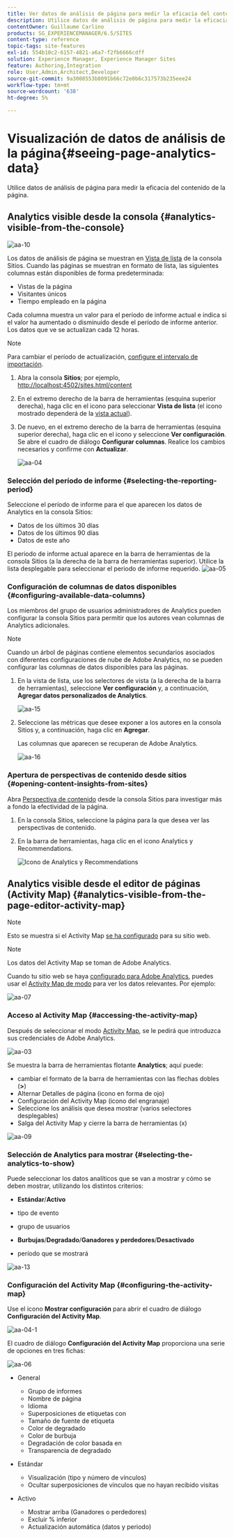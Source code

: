 ```yaml
---
title: Ver datos de análisis de página para medir la eficacia del contenido de la página
description: Utilice datos de análisis de página para medir la eficacia del contenido de su página
contentOwner: Guillaume Carlino
products: SG_EXPERIENCEMANAGER/6.5/SITES
content-type: reference
topic-tags: site-features
exl-id: 554b10c2-6157-4821-a6a7-f2fb6666cdff
solution: Experience Manager, Experience Manager Sites
feature: Authoring,Integration
role: User,Admin,Architect,Developer
source-git-commit: 9a3008553b8091b66c72e0b6c317573b235eee24
workflow-type: tm+mt
source-wordcount: '638'
ht-degree: 5%

---
```


# Visualización de datos de análisis de la página{#seeing-page-analytics-data}

Utilice datos de análisis de página para medir la eficacia del contenido de la página.

## Analytics visible desde la consola {#analytics-visible-from-the-console}

![aa-10](assets/aa-10.png)

Los datos de análisis de página se muestran en [Vista de lista](/help/sites-authoring/basic-handling.md#list-view) de la consola Sitios. Cuando las páginas se muestran en formato de lista, las siguientes columnas están disponibles de forma predeterminada:

* Vistas de la página
* Visitantes únicos
* Tiempo empleado en la página

Cada columna muestra un valor para el período de informe actual e indica si el valor ha aumentado o disminuido desde el período de informe anterior. Los datos que ve se actualizan cada 12 horas.

>[!NOTE]
>
>Para cambiar el período de actualización, [configure el intervalo de importación](/help/sites-administering/adobeanalytics-connect.md#configuring-the-import-interval).

1. Abra la consola **Sitios**; por ejemplo, [http://localhost:4502/sites.html/content](http://localhost:4502/sites.html/content)
1. En el extremo derecho de la barra de herramientas (esquina superior derecha), haga clic en el icono para seleccionar **Vista de lista** (el icono mostrado dependerá de la [vista actual](/help/sites-authoring/basic-handling.md#viewing-and-selecting-resources)).

1. De nuevo, en el extremo derecho de la barra de herramientas (esquina superior derecha), haga clic en el icono y seleccione **Ver configuración**. Se abre el cuadro de diálogo **Configurar columnas**. Realice los cambios necesarios y confirme con **Actualizar**.

   ![aa-04](assets/aa-04.png)

### Selección del período de informe {#selecting-the-reporting-period}

Seleccione el período de informe para el que aparecen los datos de Analytics en la consola Sitios:

* Datos de los últimos 30 días
* Datos de los últimos 90 días
* Datos de este año

El periodo de informe actual aparece en la barra de herramientas de la consola Sitios (a la derecha de la barra de herramientas superior). Utilice la lista desplegable para seleccionar el periodo de informe requerido.
![aa-05](assets/aa-05.png)

### Configuración de columnas de datos disponibles {#configuring-available-data-columns}

Los miembros del grupo de usuarios administradores de Analytics pueden configurar la consola Sitios para permitir que los autores vean columnas de Analytics adicionales.

>[!NOTE]
>
>Cuando un árbol de páginas contiene elementos secundarios asociados con diferentes configuraciones de nube de Adobe Analytics, no se pueden configurar las columnas de datos disponibles para las páginas.

1. En la vista de lista, use los selectores de vista (a la derecha de la barra de herramientas), seleccione **Ver configuración** y, a continuación, **Agregar datos personalizados de Analytics**.

   ![aa-15](assets/aa-15.png)

1. Seleccione las métricas que desee exponer a los autores en la consola Sitios y, a continuación, haga clic en **Agregar**.

   Las columnas que aparecen se recuperan de Adobe Analytics.

   ![aa-16](assets/aa-16.png)

### Apertura de perspectivas de contenido desde sitios {#opening-content-insights-from-sites}

Abra [Perspectiva de contenido](/help/sites-authoring/content-insights.md) desde la consola Sitios para investigar más a fondo la efectividad de la página.

1. En la consola Sitios, seleccione la página para la que desea ver las perspectivas de contenido.
1. En la barra de herramientas, haga clic en el icono Analytics y Recommendations.

   ![Icono de Analytics y Recommendations](do-not-localize/chlimage_1-16a.png)

## Analytics visible desde el editor de páginas (Activity Map) {#analytics-visible-from-the-page-editor-activity-map}

>[!NOTE]
>
>Esto se muestra si el Activity Map [se ha configurado](/help/sites-administering/adobeanalytics-connect.md#configuring-for-the-activity-map) para su sitio web.

>[!NOTE]
>
>Los datos del Activity Map se toman de Adobe Analytics.

Cuando tu sitio web se haya [configurado para Adobe Analytics](/help/sites-administering/adobeanalytics-connect.md), puedes usar el [Activity Map de modo](/help/sites-authoring/author-environment-tools.md#page-modes) para ver los datos relevantes. Por ejemplo:

![aa-07](assets/aa-07.png)

### Acceso al Activity Map {#accessing-the-activity-map}

Después de seleccionar el modo [Activity Map](/help/sites-authoring/author-environment-tools.md#page-modes), se le pedirá que introduzca sus credenciales de Adobe Analytics.

![aa-03](assets/aa-03.png)

Se muestra la barra de herramientas flotante **Analytics**; aquí puede:

* cambiar el formato de la barra de herramientas con las flechas dobles (**>**)
* Alternar Detalles de página (icono en forma de ojo)
* Configuración del Activity Map (icono del engranaje)
* Seleccione los análisis que desea mostrar (varios selectores desplegables)
* Salga del Activity Map y cierre la barra de herramientas (x)

![aa-09](assets/aa-09.png)

### Selección de Analytics para mostrar {#selecting-the-analytics-to-show}

Puede seleccionar los datos analíticos que se van a mostrar y cómo se deben mostrar, utilizando los distintos criterios:

* **Estándar**/**Activo**

* tipo de evento
* grupo de usuarios
* **Burbujas**/**Degradado**/**Ganadores y perdedores**/**Desactivado**

* período que se mostrará

![aa-13](assets/aa-13.png)

### Configuración del Activity Map {#configuring-the-activity-map}

Use el icono **Mostrar configuración** para abrir el cuadro de diálogo **Configuración del Activity Map**.

![aa-04-1](assets/aa-04-1.png)

El cuadro de diálogo **Configuración del Activity Map** proporciona una serie de opciones en tres fichas:

![aa-06](assets/aa-06.png)

* General

   * Grupo de informes
   * Nombre de página
   * Idioma
   * Superposiciones de etiquetas con
   * Tamaño de fuente de etiqueta
   * Color de degradado
   * Color de burbuja
   * Degradación de color basada en
   * Transparencia de degradado

* Estándar

   * Visualización (tipo y número de vínculos)
   * Ocultar superposiciones de vínculos que no hayan recibido visitas

* Activo

   * Mostrar arriba (Ganadores o perdedores)
   * Excluir % inferior
   * Actualización automática (datos y periodo)
